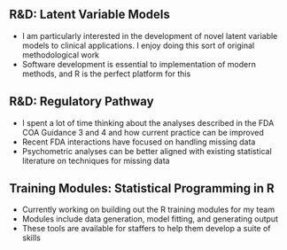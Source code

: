 

## R&D: Latent Variable Models
- I am particularly interested in the development of novel latent variable models to clinical applications. I enjoy doing this sort of original methodological work
- Software development is essential to implementation of modern methods, and R is the perfect platform for this

## R&D: Regulatory Pathway 
- I spent a lot of time thinking about the analyses described in the FDA COA Guidance 3 and 4 and how current practice can be improved
- Recent FDA interactions have focused on handling missing data
- Psychometric analyses can be better aligned with existing statistical literature on techniques for missing data

## Training Modules: Statistical Programming in R
- Currently working on building out the R training modules for my team
- Modules include data generation, model fitting, and generating output
- These tools are available for staffers to help them develop a suite of skills


